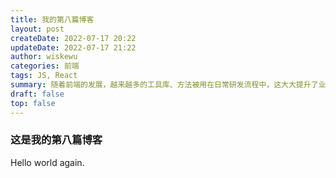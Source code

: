 ```yaml
---
title: 我的第八篇博客
layout: post
createDate: 2022-07-17 20:22
updateDate: 2022-07-17 21:22
author: wiskewu
categories: 前端
tags: JS, React
summary: 随着前端的发展，越来越多的工具库、方法被用在日常研发流程中，这大大提升了业务开发的效率，而随着各类自动化流程的建设。
draft: false
top: false
---
```


### 这是我的第八篇博客

Hello world again.